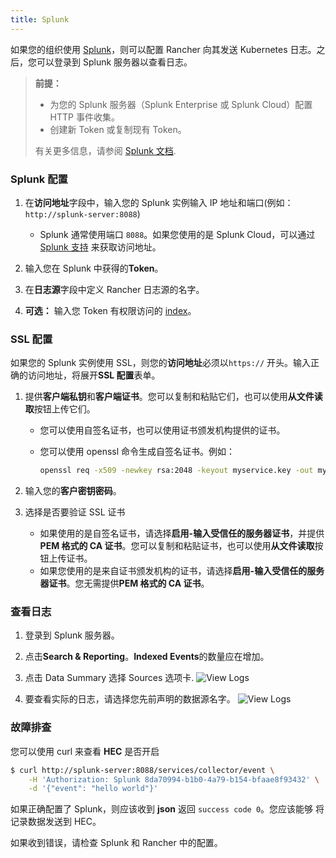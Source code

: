 ```yaml
---
title: Splunk
---
```


如果您的组织使用 [Splunk](https://www.splunk.com/)，则可以配置 Rancher 向其发送 Kubernetes 日志。之后，您可以登录到 Splunk 服务器以查看日志。

> **前提：**
>
> - 为您的 Splunk 服务器（Splunk Enterprise 或 Splunk Cloud）配置 HTTP 事件收集。
> - 创建新 Token 或复制现有 Token。
>
> 有关更多信息，请参阅 [Splunk 文档](http://docs.splunk.com/Documentation/Splunk/7.1.2/Data/UsetheHTTPEventCollector#About_Event_Collector_tokens).

### Splunk 配置

1. 在**访问地址**字段中，输入您的 Splunk 实例输入 IP 地址和端口(例如： `http://splunk-server:8088`)

   - Splunk 通常使用端口 `8088`。如果您使用的是 Splunk Cloud，可以通过 [Splunk 支持](https://www.splunk.com/en_us/support-and-services.html) 来获取访问地址。

1. 输入您在 Splunk 中获得的**Token**。

1. 在**日志源**字段中定义 Rancher 日志源的名字。

1. **可选：** 输入您 Token 有权限访问的 [index](http://docs.splunk.com/Documentation/Splunk/7.1.2/Indexer/Aboutindexesandindexers)。

### SSL 配置

如果您的 Splunk 实例使用 SSL，则您的**访问地址**必须以`https://` 开头。输入正确的访问地址，将展开**SSL 配置**表单。

1. 提供**客户端私钥**和**客户端证书**。您可以复制和粘贴它们，也可以使用**从文件读取**按钮上传它们。

   - 您可以使用自签名证书，也可以使用证书颁发机构提供的证书。

   - 您可以使用 openssl 命令生成自签名证书。例如：

     ```bash
     openssl req -x509 -newkey rsa:2048 -keyout myservice.key -out myservice.cert -days 365 -nodes -subj "/CN=myservice.example.com"
     ```

1. 输入您的**客户密钥密码**。

1. 选择是否要验证 SSL 证书

   - 如果使用的是自签名证书，请选择**启用-输入受信任的服务器证书**，并提供 **PEM 格式的 CA 证书**。您可以复制和粘贴证书，也可以使用**从文件读取**按钮上传证书。
   - 如果您使用的是来自证书颁发机构的证书，请选择**启用-输入受信任的服务器证书**。您无需提供**PEM 格式的 CA 证书**。

### 查看日志

1. 登录到 Splunk 服务器。

1. 点击**Search & Reporting**。**Indexed Events**的数量应在增加。

1. 点击 Data Summary 选择 Sources 选项卡.
   ![View Logs](/img/rancher/splunk/splunk4.jpg)

1. 要查看实际的日志，请选择您先前声明的数据源名字。
   ![View Logs](/img/rancher/splunk/splunk5.jpg)

### 故障排查

您可以使用 curl 来查看 **HEC** 是否开启

```bash
$ curl http://splunk-server:8088/services/collector/event \
    -H 'Authorization: Splunk 8da70994-b1b0-4a79-b154-bfaae8f93432' \
    -d '{"event": "hello world"}'
```

如果正确配置了 Splunk，则应该收到 **json** 返回 `success code 0`。您应该能够
将记录数据发送到 HEC。

如果收到错误，请检查 Splunk 和 Rancher 中的配置。
